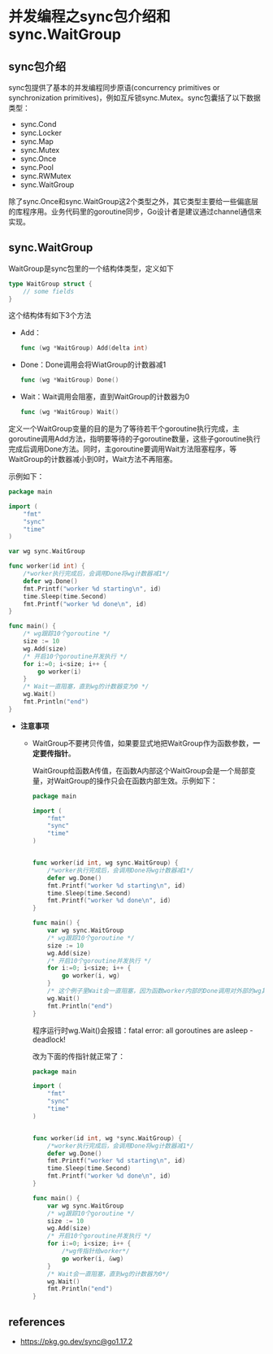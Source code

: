 # 并发编程之sync包介绍和sync.WaitGroup

## sync包介绍

sync包提供了基本的并发编程同步原语(concurrency primitives or synchronization primitives)，例如互斥锁sync.Mutex。sync包囊括了以下数据类型：

* sync.Cond
* sync.Locker
* sync.Map
* sync.Mutex
* sync.Once
* sync.Pool
* sync.RWMutex
* sync.WaitGroup

除了sync.Once和sync.WaitGroup这2个类型之外，其它类型主要给一些偏底层的库程序用。业务代码里的goroutine同步，Go设计者是建议通过channel通信来实现。

## sync.WaitGroup

WaitGroup是sync包里的一个结构体类型，定义如下

```go
type WaitGroup struct {
    // some fields
}
```

这个结构体有如下3个方法

* Add：

  ```go
  func (wg *WaitGroup) Add(delta int)
  ```

  

* Done：Done调用会将WiatGroup的计数器减1

  ```go
  func (wg *WaitGroup) Done()
  ```

  

* Wait：Wait调用会阻塞，直到WaitGroup的计数器为0

  ```go
  func (wg *WaitGroup) Wait()
  ```

定义一个WaitGroup变量的目的是为了等待若干个goroutine执行完成，主goroutine调用Add方法，指明要等待的子goroutine数量，这些子goroutine执行完成后调用Done方法。同时，主goroutine要调用Wait方法阻塞程序，等WaitGroup的计数器减小到0时，Wait方法不再阻塞。

示例如下：

```go
package main

import (
    "fmt"
    "sync"
    "time"
)

var wg sync.WaitGroup

func worker(id int) {
    /*worker执行完成后，会调用Done将wg计数器减1*/
    defer wg.Done()
    fmt.Printf("worker %d starting\n", id)
    time.Sleep(time.Second)
    fmt.Printf("worker %d done\n", id)
}

func main() {
    /* wg跟踪10个goroutine */
    size := 10
    wg.Add(size)
    /* 开启10个goroutine并发执行 */
    for i:=0; i<size; i++ {
        go worker(i)
    }
    /* Wait一直阻塞，直到wg的计数器变为0 */
    wg.Wait()
    fmt.Println("end")
}
```

* **注意事项**

  * WaitGroup不要拷贝传值，如果要显式地把WaitGroup作为函数参数，**一定要传指针**。

    WaitGroup给函数A传值，在函数A内部这个WaitGroup会是一个局部变量，对WaitGroup的操作只会在函数内部生效。示例如下：

    ```go
    package main
    
    import (
        "fmt"
        "sync"
        "time"
    )
    
    
    func worker(id int, wg sync.WaitGroup) {
        /*worker执行完成后，会调用Done将wg计数器减1*/
        defer wg.Done()
        fmt.Printf("worker %d starting\n", id)
        time.Sleep(time.Second)
        fmt.Printf("worker %d done\n", id)
    }
    
    func main() {
        var wg sync.WaitGroup
        /* wg跟踪10个goroutine */
        size := 10
        wg.Add(size)
        /* 开启10个goroutine并发执行 */
        for i:=0; i<size; i++ {
            go worker(i, wg)
        }
        /* 这个例子里Wait会一直阻塞，因为函数worker内部的Done调用对外部的wg其实不生效*/
        wg.Wait()
        fmt.Println("end")
    }
    ```

    程序运行时wg.Wait()会报错：fatal error: all goroutines are asleep - deadlock!

    改为下面的传指针就正常了：

    ```go
    package main
    
    import (
        "fmt"
        "sync"
        "time"
    )
    
    
    func worker(id int, wg *sync.WaitGroup) {
        /*worker执行完成后，会调用Done将wg计数器减1*/
        defer wg.Done()
        fmt.Printf("worker %d starting\n", id)
        time.Sleep(time.Second)
        fmt.Printf("worker %d done\n", id)
    }
    
    func main() {
        var wg sync.WaitGroup
        /* wg跟踪10个goroutine */
        size := 10
        wg.Add(size)
        /* 开启10个goroutine并发执行 */
        for i:=0; i<size; i++ {
            /*wg传指针给worker*/
            go worker(i, &wg)
        }
        /* Wait会一直阻塞，直到wg的计数器为0*/
        wg.Wait()
        fmt.Println("end")
    }
    ```


## references

* https://pkg.go.dev/sync@go1.17.2

